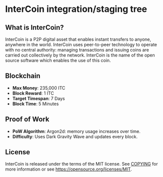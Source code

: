 InterCoin integration/staging tree
==================================

What is InterCoin?
--------------------
InterCoin is a P2P digital asset that enables instant transfers to anyone, anywhere 
in the world.  InterCoin uses peer-to-peer technology to operate with no central 
authority: managing transactions and issuing coins are carried out collectively 
by the network. InterCoin is the name of the open source software which enables 
the use of this coin.

Blockchain
----------
- **Max Money**: 235,000 ITC
- **Block Reward**: 1 ITC
- **Target Timespan**: 7 Days
- **Block Time**: 5 Minutes

Proof of Work
-------------
- **PoW Algorithm**: Argon2d: memory usage increases over time.
- **Difficulty**: Uses Dark Gravity Wave and updates every block.

License
-------
InterCoin is released under the terms of the MIT license. See 
[COPYING](COPYING) for more information or see https://opensource.org/licenses/MIT.
